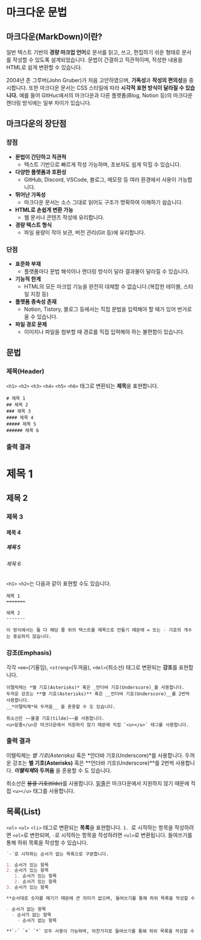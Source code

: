 # 마크다운 문법

## 마크다운(MarkDown)이란?

일반 텍스트 기반의 **경량 마크업 언어**로 문서를 읽고, 쓰고, 편집하기 쉬운 형태로 문서를 작성할 수 있도록 설계되었습니다. 문법이 간결하고 직관적이며, 작성한 내용을 HTML로 쉽게 변환할 수 있습니다.

2004년 존 그루버(John Gruber)가 처음 고안하였으며, **가독성**과 **작성의 편의성**을 중시합니다. 또한 마크다운 문서는 CSS 스타일에 따라 **시각적 표현 방식이 달라질 수 있습니다.** 예를 들어 GItHuc에서의 마크다운과 다른 플랫폼(Blog, Notion 등)의 마크다운 렌더링 방식에는 일부 차이가 있습니다.

## 마크다운의 장단점

### 장점

- **문법이 간단하고 직관적**
  - 텍스트 기반으로 빠르게 작성 가능하며, 초보자도 쉽게 익힐 수 있습니다.
- **다양한 플랫폼과 호환성**
  - GitHub, Discord, VSCode, 블로그, 메모장 등 여러 환경에서 사용이 가능합니다.
- **뛰어난 가독성**
  - 마크다운 문서는 소스 그대로 읽어도 구조가 명확하여 이해하기 쉽습니다.
- **HTML로 손쉽게 변환 가능**
  - 웹 문서나 콘텐츠 작성에 유리합니다.
- **경량 텍스트 형식**
  - 파일 용량이 작아 보관, 버전 관리(Git 등)에 유리합니다.

### 단점

- **표준화 부재**
  - 플랫폼마다 문법 해석이나 렌더링 방식이 달라 결과물이 달라질 수 있습니다.
- **기능적 한계**
  - HTML의 모든 마크업 기능을 완전히 대체할 수 없습니다.(복잡한 테이블, 스타일 지정 등)
- **플랫폼 종속성 존재**
  - Notion, Tistory, 블로그 등에서는 직접 문법을 입력해야 할 때가 있어 번거로울 수 있습니다.
- **파일 경로 문제**
  - 이미지나 파일을 첨부할 때 경로를 직접 입력해야 하는 불편함이 있습니다.

## 문법

### 제목(Header)

`<h1>` `<h2>` `<h3>` `<h4>` `<h5>` `<h6>` 태그로 변환되는 **제목**을 표현합니다.

```
# 제목 1
## 제목 2
### 제목 3
#### 제목 4
##### 제목 5
###### 제목 6
```

### 출력 결과

# 제목 1

## 제목 2

### 제목 3

#### 제목 4

##### 제목 5

###### 제목 6

`<h1>` `<h2>`는 다음과 같이 표현할 수도 있습니다.

```
제목 1
=======

제목 2
-------

이 방식에서는 둘 다 해당 줄 위의 텍스트를 제목으로 만들기 때문에 = 또는 - 기호의 개수는 중요하지 않습니다.
```

### 강조(Emphasis)

각각 `<em>`(기울임), `<strong>`(두꺼움), `<del>`(취소선) 태그로 변환되는 **강조**를 표현합니다.

```
이텔릭체는 *별 기호(Asterisks)* 혹은 _언더바 기호(Underscore)_를 사용합니다.
두꺼운 강조는 **별 기호(Asterisks)** 혹은 __언더바 기호(Underscore)__를 2번씩 사용합니다.
__*이텔릭체*와 두꺼움__ 을 혼용할 수 도 있습니다.

취소선은 ~~물결 기호(tilde)~~를 사용합니다.
<u>밑줄</u>은 마크다운에서 지원하지 않기 때문에 직접 `<u></u>` 태그를 사용합니다.
```

### 출력 결과

이텔릭체는 _별 기호(Asterisks)_ 혹은 *언더바 기호(Underscore)*를 사용합니다.
두꺼운 강조는 **별 기호(Asterisks)** 혹은 **언더바 기호(Underscore)**를 2번씩 사용합니다.
***이텔릭체*와 두꺼움** 을 혼용할 수 도 있습니다.

취소선은 ~~물결 기호(tilde)~~를 사용합니다.
<u>밑줄</u>은 마크다운에서 지원하지 않기 때문에 직접 `<u></u>` 태그를 사용합니다.

## 목록(List)

`<ol>` `<ul>` `<li>` 태그로 변환되는 **목록**을 표현합니다.
`1. `로 시작하는 항목을 작성하려면 `<ol>`로 변한되며, `-`로 시작하는 항목을 작성하려면 `<ul>`로 변환됩니다.
들여쓰기를 통해 하위 목록을 작성할 수 있습니다.

```markdown
`-`로 시작하는 순서가 없는 목록으로 구분합니다.

1. 순서가 있는 항목
2. 순서가 있는 항목
   1. 순서가 있는 항목
   2. 순서가 있는 항목
3. 순서가 있는 항목

**순서대로 숫자를 매기기 때문에 큰 의미가 없으며, 들여쓰기를 통해 하위 목록을 작성할 수 있습니다.**

- 순서가 없는 항목
  - 순서가 없는 항목
    - 순서가 없는 항목

**`-` `+` `*` 모두 사용이 가능하며, 마찬가지로 들여쓰기를 통해 하위 목록을 작성할 수 있습니다.**
```
